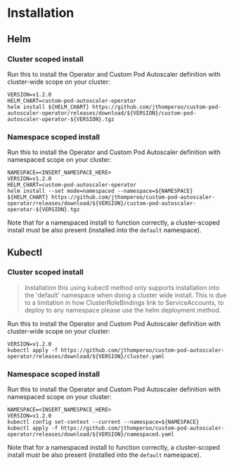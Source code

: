 # Installation

## Helm

### Cluster scoped install
Run this to install the Operator and Custom Pod Autoscaler definition with
cluster-wide scope on your cluster:

```
VERSION=v1.2.0
HELM_CHART=custom-pod-autoscaler-operator
helm install ${HELM_CHART} https://github.com/jthomperoo/custom-pod-autoscaler-operator/releases/download/${VERSION}/custom-pod-autoscaler-operator-${VERSION}.tgz
```

### Namespace scoped install
Run this to install the Operator and Custom Pod Autoscaler definition with
namespaced scope on your cluster:

```
NAMESPACE=<INSERT_NAMESPACE_HERE>
VERSION=v1.2.0
HELM_CHART=custom-pod-autoscaler-operator
helm install --set mode=namespaced --namespace=${NAMESPACE}  ${HELM_CHART} https://github.com/jthomperoo/custom-pod-autoscaler-operator/releases/download/${VERSION}/custom-pod-autoscaler-operator-${VERSION}.tgz
```

Note that for a namespaced install to function correctly, a cluster-scoped
install must be also present (installed into the `default` namespace).

## Kubectl

### Cluster scoped install

> Installation this using kubectl method only supports installation into the
> 'default' namespace when doing a cluster wide install.
> This is due to a limitation in how ClusterRoleBindings link to
> ServiceAccounts, to deploy to any namespace please use the helm deployment
> method.

Run this to install the Operator and Custom Pod Autoscaler definition with
cluster-wide scope on your cluster:

```
VERSION=v1.2.0
kubectl apply -f https://github.com/jthomperoo/custom-pod-autoscaler-operator/releases/download/${VERSION}/cluster.yaml
```

### Namespace scoped install
Run this to install the Operator and Custom Pod Autoscaler definition with
namespaced scope on your cluster:

```
NAMESPACE=<INSERT_NAMESPACE_HERE>
VERSION=v1.2.0
kubectl config set-context --current --namespace=${NAMESPACE}
kubectl apply -f https://github.com/jthomperoo/custom-pod-autoscaler-operator/releases/download/${VERSION}/namespaced.yaml
```

Note that for a namespaced install to function correctly, a cluster-scoped
install must be also present (installed into the `default` namespace).
